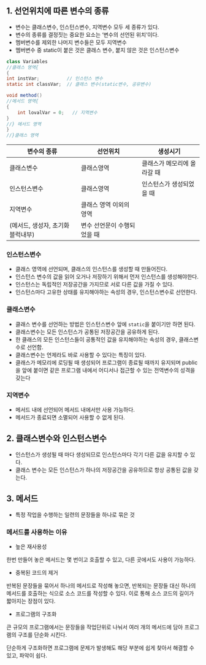 ## 1. 선언위치에 따른 변수의 종류

- 변수는 클래스변수, 인스턴스변수, 지역변수 모두 세 종류가 있다.
- 변수의 종류를 결정짓는 중요한 요소는 ‘변수의 선언된 위치’이다.
- 멤버변수를 제외한 나머지 변수들은 모두 지역변수
- 멤버변수 중 static이 붙은 것은 클래스 변수, 붙지 않은 것은 인스턴스변수

```java
class Variables
//클래스 영역{
{
int instVar;          // 인스턴스 변수
static int classVar;  // 클래스 변수(static변수, 공유변수)

void method() 
//메서드 영역{
{
	int lovalVar = 0;   // 지역변수
}
//} 메서드 영역
}
//}클래스 영역
```

| 변수의 종류 | 선언위치 | 생성시기 |
| --- | --- | --- |
| 클래스변수 | 클래스영역 | 클래스가 메모리에 올라갈 때 |
| 인스턴스변수 | 클래스영역 | 인스턴스가 생성되었을 때 |
| 지역변수 | 클래스 영역 이외의 영역
(메서드, 생성자, 초기화 블럭내부) | 변수 선언문이 수행되었을 때 |

### 인스턴스변수

- 클래스 영역에 선언되며, 클래스의 인스턴스를 생성할 때 만들어진다.
- 인스턴스 변수의 값을 읽어 오거나 저장하기 위해서 먼저 인스턴스를 생성해야한다.
- 인스턴스는 독립적인 저장공간을 가지므로 서로 다른 값을 가질 수 있다.
- 인스턴스마다 고유한 상태를 유지해야하는 속성의 경우, 인스턴스변수로 선언한다.

### 클래스변수

- 클래스 변수를 선언하는 방법은 인스턴스변수 앞에 `static`을 붙이기만 하면 된다.
- 클래스변수는 모든 인스턴스가 공통된 저장공간을 공유하게 된다.
- 한 클래스의 모든 인스턴스들이 공통적인 값을 유지해야하는 속성의 경우, 클래스변수로 선언함.
- 클래스변수는 언제라도 바로 사용할 수 있다는 특징이 있다.
- 클래스가 메모리에 로딩될 때 생성되어 프로그램이 종료될 때까지 유지되며 public을 앞에 붙이면 같은 프로그램 내에서 어디서나 접근할 수 있는 전역변수의 성격을 갖는다

### 지역변수

- 메서드 내에 선언되어 메서드 내에서만 사용 가능하다.
- 메서드가 종료되면 소멸되어 사용할 수 없게 된다.

## 2. 클래스변수와 인스턴스변수

- 인스턴스가 생성될 때 마다 생성되므로 인스턴스마다 각기 다른 값을 유지할 수 있다.
- 클래스 변수는 모든 인스턴스가 하나의 저장공간을 공유하므로 항상 공통된 값을 갖는다.

## 3. 메서드

- 특정 작업을 수행하는 일련의 문장들을 하나로 묶은 것

### 메서드를 사용하는 이유

- 높은 재사용성

한번 만들어 놓은 메서드는 몇 번이고 호출할 수 있고, 다른 곳에서도 사용이 가능하다.

- 중복된 코드의 제거

반복된 문장들을 묶어서 하나의 메서드로 작성해 놓으면, 반복되는 문장들 대신 하나의 메서드를 호출하는 식으로 소스 코드를 작성할 수 있다. 이로 통해 소스 코드의 길이가 짧아지는 장점이 있다.

- 프로그램의 구조화

큰 규모의 프로그램에서는 문장들을 작업단위로 나눠서 여러 개의 메서드에 담아 프로그램의 구조를 단순화 시킨다.

단순하게 구조화하면 프로그램에 문제가 발생해도 해당 부분에 쉽게 찾아서 해결할 수 있고, 파악이 쉽다.
